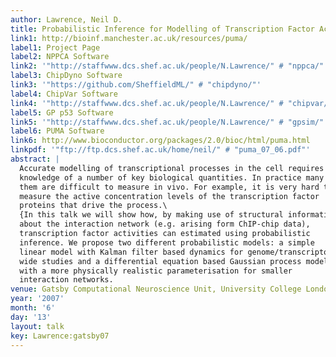 ```yaml
---
author: Lawrence, Neil D.
title: Probabilistic Inference for Modelling of Transcription Factor Activity
link1: http://bioinf.manchester.ac.uk/resources/puma/
label1: Project Page
label2: NPPCA Software
link2: '"http://staffwww.dcs.shef.ac.uk/people/N.Lawrence/" # "nppca/"'
label3: ChipDyno Software
link3: '"https://github.com/SheffieldML/" # "chipdyno/"'
label4: ChipVar Software
link4: '"http://staffwww.dcs.shef.ac.uk/people/N.Lawrence/" # "chipvar/"'
label5: GP p53 Software
link5: '"http://staffwww.dcs.shef.ac.uk/people/N.Lawrence/" # "gpsim/"'
label6: PUMA Software
link6: http://www.bioconductor.org/packages/2.0/bioc/html/puma.html
linkpdf: '"ftp://ftp.dcs.shef.ac.uk/home/neil/" # "puma_07_06.pdf"'
abstract: |
  Accurate modelling of transcriptional processes in the cell requires the
  knowledge of a number of key biological quantities. In practice many of
  them are difficult to measure in vivo. For example, it is very hard to
  measure the active concentration levels of the transcription factor
  proteins that drive the process.\
  {In this talk we will show how, by making use of structural information
  about the interaction network (e.g. arising form ChIP-chip data),
  transcription factor activities can estimated using probabilistic
  inference. We propose two different probabilistic models: a simple
  linear model with Kalman filter based dynamics for genome/transcriptome
  wide studies and a differential equation based Gaussian process model
  with a more physically realistic parameterisation for smaller
  interaction networks.
venue: Gatsby Computational Neuroscience Unit, University College London, U.K.
year: '2007'
month: '6'
day: '13'
layout: talk
key: Lawrence:gatsby07
---
```

